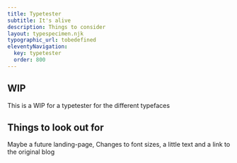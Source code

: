 ```yaml
---
title: Typetester
subtitle: It's alive
description: Things to consider
layout: typespecimen.njk
typographic_url: tobedefined
eleventyNavigation:
  key: typetester
  order: 800
---
```


## WIP
This is a WIP for a typetester for the different typefaces

## Things to look out for
Maybe a future landing-page, Changes to font sizes, a little text and a link to the original blog